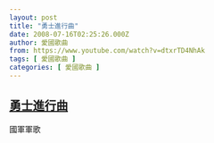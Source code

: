 ```yaml
---
layout: post
title: "勇士進行曲"
date: 2008-07-16T02:25:26.000Z
author: 愛國歌曲
from: https://www.youtube.com/watch?v=dtxrTD4NhAk
tags: [ 愛國歌曲 ]
categories: [ 愛國歌曲 ]
---
```

<!--1216175126000-->
[勇士進行曲](https://www.youtube.com/watch?v=dtxrTD4NhAk)
------

<div>
國軍軍歌
</div>
